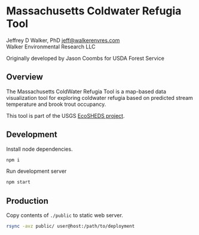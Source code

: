 Massachusetts Coldwater Refugia Tool
====================================

Jeffrey D Walker, PhD <jeff@walkerenvres.com>  
Walker Environmental Research LLC

Originally developed by Jason Coombs for USDA Forest Service

## Overview

The Massachusetts ColdWater Refugia Tool is a map-based data visualization tool for exploring coldwater refugia based on predicted stream temperature and brook trout occupancy.

This tool is part of the USGS [EcoSHEDS project](https://usgs.gov/apps/ecosheds/).

## Development

Install node dependencies.

```sh
npm i
```

Run development server

```sh
npm start
```

## Production

Copy contents of `./public` to static web server.

```sh
rsync -avz public/ user@host:/path/to/deployment
```
